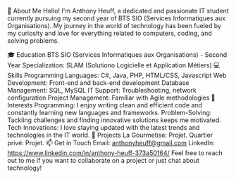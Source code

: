 👋 About Me
Hello! I'm Anthony Heuff, a dedicated and passionate IT student currently pursuing my second year of BTS SIO (Services Informatiques aux Organisations).
My journey in the world of technology has been fueled by my curiosity and love for everything related to computers, coding, and solving problems.

🎓 Education
BTS SIO (Services Informatiques aux Organisations) - Second Year
Specialization: SLAM (Solutiono Logicielle et Application Métiers)
💻 Skills
Programming Languages: C#, Java, PHP, HTML/CSS, Javascript
Web Development: Front-end and back-end development
Database Management: SQL, MySQL
IT Support: Troubleshooting, network configuration
Project Management: Familiar with Agile methodologies
🌟 Interests
Programming: I enjoy writing clean and efficient code and constantly learning new languages and frameworks.
Problem-Solving: Tackling challenges and finding innovative solutions keeps me motivated.
Tech Innovations: I love staying updated with the latest trends and technologies in the IT world.
🚀 Projects
La Gourmetise: Projet.
Quartier privé: Projet.
📫 Get in Touch
Email: anthonyheuff@gmail.com
LinkedIn: https://www.linkedin.com/in/anthony-heuff-373a50164/
Feel free to reach out to me if you want to collaborate on a project or just chat about technology!
